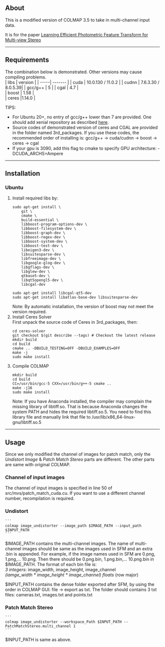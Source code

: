 ## About

This is a modified version of COLMAP 3.5 to take in multi-channel input data.

It is for the paper [Learning Efficient Photometric Feature Transform for Multi-view Stereo](https://arxiv.org/abs/2103.14794)

----
## Requirements
The combination below is demonstrated. Other versions may cause compiling problems.  
| libs | version |
| -----| ------- |
| cuda | 10.0.130 / 11.0.2 |
| cudnn | 7.6.3.30 / 8.0.5.39|
| gcc/g++  | 5 |
| cgal | 4.7 |  
| boost | 1.58 |  
| ceres |1.14.0 | 

TIPS:  
- For Ubuntu 20+, no entry of gcc/g++ lower than 7 are provided. One should add xenial repository as described [here](https://askubuntu.com/questions/1235819/ubuntu-20-04-gcc-version-lower-than-gcc-7).
- Source codes of demonstrated version of ceres and CGAL are provided in the folder named 3rd_packages. If you use these codes, the recommended order of installing is: gcc/g++ -> cuda/cudnn -> boost -> ceres -> cgal
- If your gpu is 3090, add this flag to cmake to specify GPU architecture: -DCUDA_ARCHS=Ampere

----
## Installation
### Ubuntu
1. Install required libs by:
    ```
    sudo apt-get install \
        git \
        cmake \
        build-essential \
        libboost-program-options-dev \
        libboost-filesystem-dev \
        libboost-graph-dev \
        libboost-regex-dev \
        libboost-system-dev \
        libboost-test-dev \
        libeigen3-dev \
        libsuitesparse-dev \
        libfreeimage-dev \
        libgoogle-glog-dev \
        libgflags-dev \
        libglew-dev \
        qtbase5-dev \
        libqt5opengl5-dev \
        libcgal-dev

    sudo apt-get install libcgal-qt5-dev
    sudo apt-get install libatlas-base-dev libsuitesparse-dev
    ```
    Note: By automatic installation, the version of boost may not meet the version required.
2. Install Ceres Solver  
    First unpack the source code of Ceres in 3rd_packages, then:
    ```
    cd ceres-solver
    git checkout $(git describe --tags) # Checkout the latest release
    mkdir build
    cd build
    cmake .. -DBUILD_TESTING=OFF -DBUILD_EXAMPLES=OFF
    make -j
    sudo make install
    ```
3. Compile COLMAP
    ```
    mkdir build
    cd build
    CC=/usr/bin/gcc-5 CXX=/usr/bin/g++-5 cmake ..
    make -j16
    sudo make install
    ```
    Note: If you have Anaconda installed, the compiler may complain the missing library of libtiff.so. That is because Anaconda changes the system PATH and hides the required libtiff.so.5. You need to find this library file and manually link that file to /usr/lib/x86_64-linux-gnu/libtiff.so.5

----
## Usage
Since we only modified the channel of images for patch match, only the *Undistort Image* & *Patch Match Stereo* parts are different. The other parts are same with original COLMAP.
### Channel of input images
The channel of input images is specified in line 50 of src/mvs/patch_match_cuda.cu.
If you want to use a different channel number, recompilation is required.
### Undistort
    ```
    colmap image_undistorter --image_path $IMAGE_PATH --input_path $INPUT_PATH 
    ```
$IMAGE_PATH contains the multi-channel images. The name of multi-channel images should be same as the images used in SFM and an extra .bin is appended. For example, if the image names used in SFM are 0.png, 1.png,... 10.png. Then there should be 0.png.bin, 1.png.bin,... 10.png.bin in $IMAGE_PATH. The format of each bin file is:  
*3 integers*: image_width, image_height, image_channel  
*(iamge_width \* image_height \* image_channel) floats* (row major)  

$INPUT_PATH contains the dense folder exported after SFM, by using the order in COLMAP GUI: file -> export as txt. The folder should contains 3 txt files: cameras.txt, images.txt and points.txt
### Patch Match Stereo
    ```
    colmap image_undistorter --workspace_Path $INPUT_PATH --PatchMatchStereo.multi_channel 1
    ```
$INPUT_PATH is same as above.
